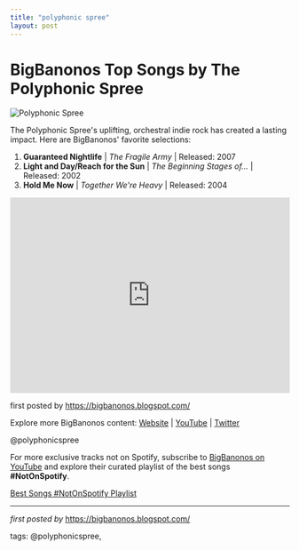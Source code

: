 ```yaml
---
title: "polyphonic spree"
layout: post
---
```

<h1>BigBanonos Top Songs by The Polyphonic Spree</h1>
<img alt="Polyphonic Spree" src="https://s1.ticketm.net/dam/a/687/5b82570a-ecaf-4386-baa5-ce30b42b8687_1583181_TABLET_LANDSCAPE_16_9.jpg" /> <p>The Polyphonic Spree's uplifting, orchestral indie rock has created a lasting impact. Here are BigBanonos' favorite selections:</p> <ol> <li><strong>Guaranteed Nightlife</strong> | <em>The Fragile Army</em> | Released: 2007</li> <li><strong>Light and Day/Reach for the Sun</strong> | <em>The Beginning Stages of...</em> | Released: 2002</li> <li><strong>Hold Me Now</strong> | <em>Together We're Heavy</em> | Released: 2004</li>
</ol> <div> <iframe src="https://open.spotify.com/embed/playlist/2RnJXGu06RgcqklDiHwNCd?utm_source=generator" width="100%" height="352" frameBorder="0" allowfullscreen="" allow="autoplay; clipboard-write; encrypted-media; fullscreen; picture-in-picture" loading="lazy"></iframe>
</div> <p>first posted by <a href="https://bigbanonos.blogspot.com/">https://bigbanonos.blogspot.com/</a></p> <div> <p>Explore more BigBanonos content: <a href="https://bigbanonos.blogspot.com/">Website</a> | <a href="https://www.youtube.com/@BigBanonos">YouTube</a> | <a href="https://x.com/bigbanonos">Twitter</a></p>
</div> <!--Tags-->
<p>@polyphonicspree</p>


<!--Subscribe and Playlist Links-->
<div>
    <p>For more exclusive tracks not on Spotify, subscribe to <a href="https://www.youtube.com/@BigBanonos" target="_blank">BigBanonos on YouTube</a> and explore their curated playlist of the best songs <strong>#NotOnSpotify</strong>.</p>
    <p><a href="https://www.youtube.com/playlist?list=PLtuNtuTatqI0kFahUCbtbfenC_ET5O_tr" target="_blank">Best Songs #NotOnSpotify Playlist<br /></a></p></div>

<hr />

<p><em>first posted by</em> <a href="https://bigbanonos.blogspot.com/" rel="noopener" target="_new">https://bigbanonos.blogspot.com/</a></p>

<p>tags: @polyphonicspree,</p>
